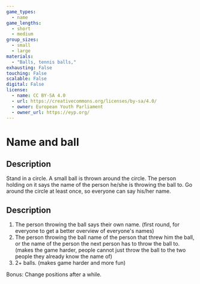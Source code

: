 ```yaml
---
game_types:
  - name
game_lengths:
  - short
  - medium
group_sizes:
  - small
  - large
materials:
  - "Balls, tennis balls,"
exhausting: False
touching: False
scalable: False
digital: False
license:
  - name: CC BY-SA 4.0
  - url: https://creativecommons.org/licenses/by-sa/4.0/
  - owner: European Youth Parliament
  - owner_url: https://eyp.org/
---
```

# Name and ball

## Description
Stand in a circle. A small ball is thrown around the circle. The person holding on it says the name of the person he/she is throwing the ball to. Go around the circle at least once, so everyone can say his/her name.

## Description
1. The person throwing the ball says their own name. (first round, for everyone to get a better overview of everyone's names)
2. The person throwing the ball name of the person that threw him the ball, or the name of the person the next person has to throw the ball to. (makes the game harder, people cannot just throw the ball to the two people they already know the name of)
3. 2+ balls. (makes game harder and more fun)

Bonus: Change positions after a while.
